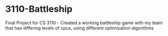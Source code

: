 # 3110-Battleship
Final Project for CS 3110 - Created a working battleship game with my team that has differing levels of cpus, using different optimization algorithms
